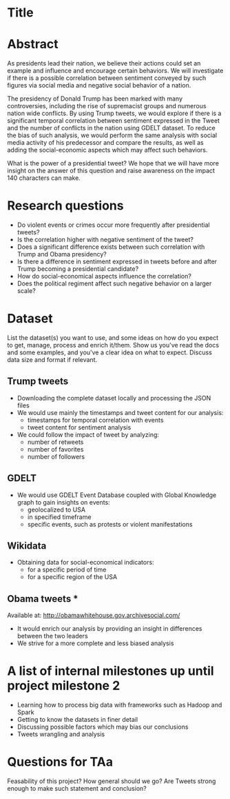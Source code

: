 # Title


# Abstract
As presidents lead their nation, we believe their actions could set an example and influence and encourage certain behaviors. We will investigate if there is a possible correlation between sentiment conveyed by such figures via social media and negative social behavior of a nation.

The presidency of Donald Trump has been marked with many controversies, including the rise of supremacist groups and numerous nation wide conflicts. By using Trump tweets, we would explore if there is a significant temporal correlation between sentiment expressed in the Tweet and the number of conflicts in the nation using GDELT dataset. To reduce the bias of such analysis, we would perform the same analysis with social media activity of his predecessor and compare the results, as well as adding the social-economic aspects which may affect such behaviors.

What is the power of a presidential tweet? We hope that we will have more insight on the answer of this question and raise awareness on the impact 140 characters can make.

# Research questions
* Do violent events or crimes occur more frequently after presidential tweets?
* Is the correlation higher with negative sentiment of the tweet?
* Does a significant difference exists between such correlation with Trump and Obama presidency?
* Is there a difference in sentiment expressed in tweets before and after Trump becoming a presidential candidate?
* How do social-economical aspects influence the correlation?
* Does the political regiment affect such negative behavior on a larger scale?

# Dataset
List the dataset(s) you want to use, and some ideas on how do you expect to get, manage, process and enrich it/them. Show us you've read the docs and some examples, and you've a clear idea on what to expect. Discuss data size and format if relevant.

## Trump tweets
* Downloading the complete dataset locally and processing the JSON files
* We would use mainly the timestamps and tweet content for our analysis:
  * timestamps for temporal correlation with events
  * tweet content for sentiment analysis
* We could follow the impact of tweet by analyzing:
  * number of retweets
  * number of favorites
  * number of followers
## GDELT
* We would use GDELT Event Database coupled with Global Knowledge graph to gain insights on events:
  * geolocalized to USA
  * in specified timeframe
  * specific events, such as protests or violent manifestations
## Wikidata
* Obtaining data for social-economical indicators:
  * for a specific period of time
  * for a specific region of the USA

## Obama tweets *
Available at: http://obamawhitehouse.gov.archivesocial.com/

* It would enrich our analysis by providing an insight in differences between the two leaders
* We strive for a more complete and less biased analysis


# A list of internal milestones up until project milestone 2
* Learning how to process big data with frameworks such as Hadoop and Spark
* Getting to know the datasets in finer detail
* Discussing possible factors which may bias our conclusions
* Tweets wrangling and analysis

# Questions for TAa
Feasability of this project?
How general should we go?
Are Tweets strong enough to make such statement and conclusion?

